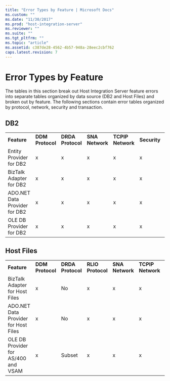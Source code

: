 ```yaml
---
title: "Error Types by Feature | Microsoft Docs"
ms.custom: ""
ms.date: "11/30/2017"
ms.prod: "host-integration-server"
ms.reviewer: ""
ms.suite: ""
ms.tgt_pltfrm: ""
ms.topic: "article"
ms.assetid: c387de28-4562-4b57-948a-28eec2cbf762
caps.latest.revision: 7
---
```

# Error Types by Feature
The tables in this section break out Host Integration Server feature errors into separate tables organized by data source (DB2 and Host Files) and broken out by feature. The following sections contain error tables organized by protocol, network, security and transaction.  
  
## DB2  
  
||||||||  
|-|-|-|-|-|-|-|  
|**Feature**|**DDM Protocol**|**DRDA Protocol**|**SNA Network**|**TCPIP Network**|**Security**|**Transaction**|  
|Entity Provider for DB2|x|x|x|x|x|x|  
|BizTalk Adapter for DB2|x|x|x|x|x|x|  
|ADO.NET Data Provider for DB2|x|x|x|x|x|x|  
|OLE DB Provider for DB2|x|x|x|x|x|x|  
  
## Host Files  
  
||||||||  
|-|-|-|-|-|-|-|  
|**Feature**|**DDM Protocol**|**DRDA Protocol**|**RLIO Protocol**|**SNA Network**|**TCPIP Network**|**Security**|  
|BizTalk Adapter for Host Files|x|No|x|x|x|x|  
|ADO.NET Data Provider for Host Files|x|No|x|x|x|x|  
|OLE DB Provider for AS/400 and VSAM|x|Subset|x|x|x|x|